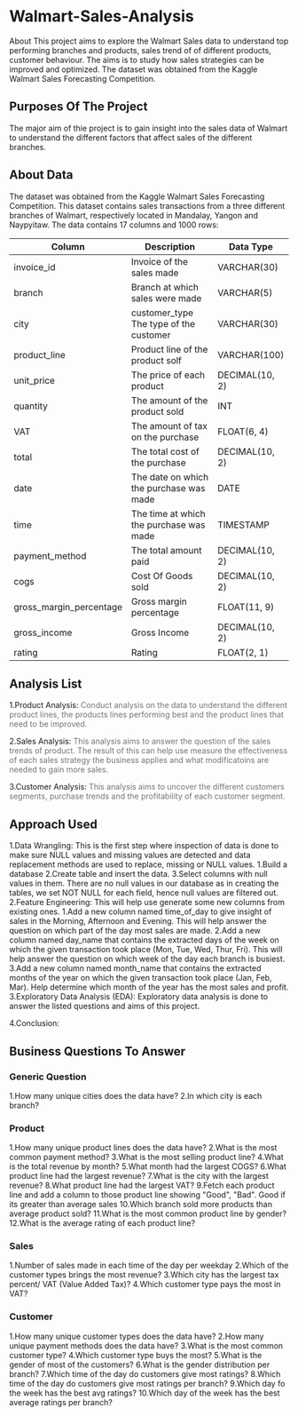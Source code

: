 # Walmart-Sales-Analysis

About
This project aims to explore the Walmart Sales data to understand top performing branches and products, sales trend of of different products, customer behaviour. The aims is to study how sales strategies can be improved and optimized. The dataset was obtained from the Kaggle Walmart Sales Forecasting Competition.

## Purposes Of The Project
The major aim of thie project is to gain insight into the sales data of Walmart to understand the different factors that affect sales of the different branches.

## About Data
The dataset was obtained from the Kaggle Walmart Sales Forecasting Competition. This dataset contains sales transactions from a three different branches of Walmart, respectively located in Mandalay, Yangon and Naypyitaw. The data contains 17 columns and 1000 rows:

| Column    | Description    | Data Type   |
| ----------- | ----------- | ----------- |
| invoice_id | Invoice of the sales made| VARCHAR(30) |
| branch| Branch at which sales were made | VARCHAR(5) |
| city |customer_type	The type of the customer| VARCHAR(30) |
|product_line	|Product line of the product solf	|VARCHAR(100)|
|unit_price	|The price of each product	|DECIMAL(10, 2)|
|quantity	|The amount of the product sold	|INT|
|VAT	|The amount of tax on the purchase	|FLOAT(6, 4)|
|total	|The total cost of the purchase	|DECIMAL(10, 2)|
|date	|The date on which the purchase was made	|DATE|
|time	|The time at which the purchase was made	|TIMESTAMP|
|payment_method	|The total amount paid	|DECIMAL(10, 2)|
|cogs	|Cost Of Goods sold	|DECIMAL(10, 2)|
|gross_margin_percentage	|Gross margin percentage|	FLOAT(11, 9)|
|gross_income|	Gross Income	|DECIMAL(10, 2)|
|rating	|Rating	|FLOAT(2, 1)|

## Analysis List
1.Product Analysis:
<span style="opacity: 0.6;">Conduct analysis on the data to understand the different product lines, the products lines performing best and the product lines that need to be improved.

2.Sales Analysis:
<span style="opacity: 0.6;">This analysis aims to answer the question of the sales trends of product. The result of this can help use measure the effectiveness of each sales strategy the business applies and what modificatoins are needed to gain more sales.

3.Customer Analysis:
<span style="opacity: 0.6;">This analysis aims to uncover the different customers segments, purchase trends and the profitability of each customer segment.

## Approach Used
1.Data Wrangling: This is the first step where inspection of data is done to make sure NULL values and missing values are detected and data replacement methods are used to replace, missing or NULL values.
  1.Build a database
  2.Create table and insert the data.
  3.Select columns with null values in them. There are no null values in our database as in creating the tables, we set NOT NULL for each field, hence null values are filtered out.
2.Feature Engineering: This will help use generate some new columns from existing ones.
  1.Add a new column named time_of_day to give insight of sales in the Morning, Afternoon and Evening. This will help answer the question on which part of the day most sales are made.
  2.Add a new column named day_name that contains the extracted days of the week on which the given transaction took place (Mon, Tue, Wed, Thur, Fri). This will help answer the question on which week of the day each branch is busiest.
  3.Add a new column named month_name that contains the extracted months of the year on which the given transaction took place (Jan, Feb, Mar). Help determine which month of the year has the most sales and profit.
3.Exploratory Data Analysis (EDA): Exploratory data analysis is done to answer the listed questions and aims of this project.

4.Conclusion:

## Business Questions To Answer
### Generic Question
1.How many unique cities does the data have?
2.In which city is each branch?

### Product
1.How many unique product lines does the data have?
2.What is the most common payment method?
3.What is the most selling product line?
4.What is the total revenue by month?
5.What month had the largest COGS?
6.What product line had the largest revenue?
7.What is the city with the largest revenue?
8.What product line had the largest VAT?
9.Fetch each product line and add a column to those product line showing "Good", "Bad". Good if its greater than average sales
10.Which branch sold more products than average product sold?
11.What is the most common product line by gender?
12.What is the average rating of each product line?

### Sales
1.Number of sales made in each time of the day per weekday
2.Which of the customer types brings the most revenue?
3.Which city has the largest tax percent/ VAT (Value Added Tax)?
4.Which customer type pays the most in VAT?

### Customer
1.How many unique customer types does the data have?
2.How many unique payment methods does the data have?
3.What is the most common customer type?
4.Which customer type buys the most?
5.What is the gender of most of the customers?
6.What is the gender distribution per branch?
7.Which time of the day do customers give most ratings? 
8.Which time of the day do customers give most ratings per branch?
9.Which day fo the week has the best avg ratings?
10.Which day of the week has the best average ratings per branch?
